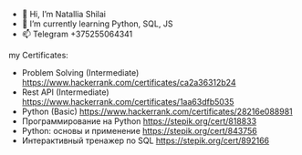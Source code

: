 - 👋 Hi, I’m Natallia Shilai
- 🌱 I’m currently learning Python, SQL, JS
- 📫 Telegram +375255064341

my Certificates:
- Problem Solving (Intermediate) https://www.hackerrank.com/certificates/ca2a36312b24
- Rest API (Intermediate) https://www.hackerrank.com/certificates/1aa63dfb5035
- Python (Basic) https://www.hackerrank.com/certificates/28216e088981
- Программирование на Python https://stepik.org/cert/818833
- Python: основы и применение https://stepik.org/cert/843756
- Интерактивный тренажер по SQL https://stepik.org/cert/892166
